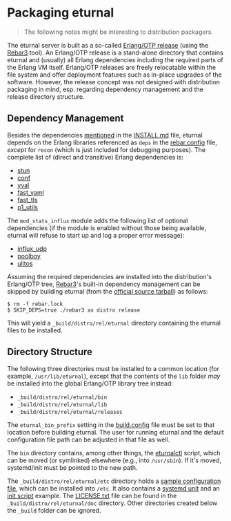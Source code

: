 Packaging eturnal
=================

> The following notes might be interesting to distribution packagers.

The eturnal server is built as a so-called [Erlang/OTP release][1] (using the
[Rebar3][2] tool). An Erlang/OTP release is a stand-alone directory that
contains eturnal and (usually) all Erlang dependencies including the required
parts of the Erlang VM itself. Erlang/OTP releases are freely relocatable within
the file system and offer deployment features such as in-place upgrades of the
software. However, the release concept was not designed with distribution
packaging in mind, esp. regarding dependency management and the release
directory structure.

Dependency Management
---------------------

Besides the dependencies [mentioned][3] in the [INSTALL.md][4] file, eturnal
depends on the Erlang libraries referenced as `deps` in the [rebar.config][5]
file, _except_ for `recon` (which is just included for debugging purposes). The
complete list of (direct and transitive) Erlang dependencies is:

- [stun](https://github.com/processone/stun)
- [conf](https://github.com/processone/conf)
- [yval](https://github.com/processone/yval)
- [fast\_yaml](https://github.com/processone/fast_yaml)
- [fast\_tls](https://github.com/processone/fast_tls)
- [p1\_utils](https://github.com/processone/p1_utils)

The `mod_stats_influx` module adds the following list of optional dependencies
(if the module is enabled without those being available, eturnal will refuse to
start up and log a proper error message):

- [influx\_udp](https://github.com/weiss/influx_udp)
- [poolboy](https://github.com/devinus/poolboy)
- [ulitos](https://github.com/palkan/ulitos)

Assuming the required dependencies are installed into the distribution's
Erlang/OTP tree, [Rebar3][2]'s built-in dependency management can be skipped by
building eturnal (from the [official source tarball][6]) as follows:

    $ rm -f rebar.lock
    $ SKIP_DEPS=true ./rebar3 as distro release

This will yield a `_build/distro/rel/eturnal` directory containing the eturnal
files to be installed.

Directory Structure
-------------------

The following three directories must be installed to a common location (for
example, `/usr/lib/eturnal`), except that the contents of the `lib` folder
_may_ be installed into the global Erlang/OTP library tree instead:

- `_build/distro/rel/eturnal/bin`
- `_build/distro/rel/eturnal/lib`
- `_build/distro/rel/eturnal/releases`

The `eturnal_bin_prefix` setting in the [build.config][7] file must be set to
that location before building eturnal. The user for running eturnal and the
default configuration file path can be adjusted in that file as well.

The `bin` directory contains, among other things, the [eturnalctl][8] script,
which can be moved (or symlinked) elsewhere (e.g., into `/usr/sbin`). If it's
moved, systemd/init must be pointed to the new path.

The `_build/distro/rel/eturnal/etc` directory holds a [sample configuration
file][9], which can be installed into `/etc`. It also contains a [systemd
unit][10] and an [init script][11] example. The [LICENSE.txt][12] file can be
found in the `_build/distro/rel/eturnal/doc` directory. Other directories
created below the `_build` folder can be ignored.

 [1]: https://erlang.org/doc/design_principles/release_structure.html
 [2]: https://rebar3.org
 [3]: https://github.com/processone/eturnal/blob/master/INSTALL.md#requirements
 [4]: https://github.com/processone/eturnal/blob/master/INSTALL.md
 [5]: https://github.com/processone/eturnal/blob/master/rebar.config
 [6]: https://eturnal.net/download/
 [7]: https://github.com/processone/eturnal/blob/master/build.config
 [8]: https://github.com/processone/eturnal/blob/master/scripts/eturnalctl
 [9]: https://github.com/processone/eturnal/blob/master/config/eturnal.yml
[10]: https://github.com/processone/eturnal/blob/master/config/eturnal.service
[11]: https://github.com/processone/eturnal/blob/master/scripts/eturnal.init
[12]: https://github.com/processone/eturnal/blob/master/LICENSE

